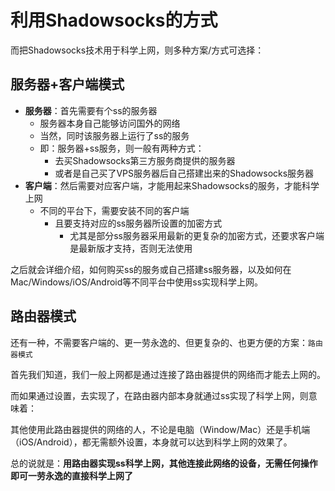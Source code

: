 # 利用Shadowsocks的方式

而把Shadowsocks技术用于科学上网，则多种方案/方式可选择：

## 服务器+客户端模式

* **服务器**：首先需要有个ss的服务器
  * 服务器本身自己能够访问国外的网络
  * 当然，同时该服务器上运行了ss的服务
  * 即：服务器+ss服务，则一般有两种方式：
    * 去买Shadowsocks第三方服务商提供的服务器
    * 或者是自己买了VPS服务器后自己搭建出来的Shadowsocks服务器
* **客户端**：然后需要对应客户端，才能用起来Shadowsocks的服务，才能科学上网
  * 不同的平台下，需要安装不同的客户端
    * 且要支持对应的ss服务器所设置的加密方式
      * 尤其是部分ss服务器采用最新的更复杂的加密方式，还要求客户端是最新版才支持，否则无法使用

之后就会详细介绍，如何购买ss的服务或自己搭建ss服务器，以及如何在Mac/Windows/iOS/Android等不同平台中使用ss实现科学上网。

## 路由器模式

还有一种，不需要客户端的、更一劳永逸的、但更复杂的、也更方便的方案：`路由器模式`

首先我们知道，我们一般上网都是通过连接了路由器提供的网络而才能去上网的。

而如果通过设置，去实现了，在路由器内部本身就通过ss实现了科学上网，则意味着：

其他使用此路由器提供的网络的人，不论是电脑（Window/Mac）还是手机端（iOS/Android），都无需额外设置，本身就可以达到科学上网的效果了。

总的说就是：**用路由器实现ss科学上网，其他连接此网络的设备，无需任何操作即可一劳永逸的直接科学上网了**
